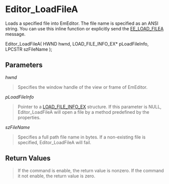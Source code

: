 # Editor\_LoadFileA

Loads a specified file into EmEditor. The file name is specified as an ANSI
string. You can use this inline function or explicitly send the
[EE\_LOAD\_FILEA](../message/ee_load_filea) message.

Editor\_LoadFileA( HWND hwnd, LOAD\_FILE\_INFO\_EX\* pLoadFileInfo, LPCSTR szFileName
);

## Parameters

_hwnd_

> Specifies the window handle of the view or frame of EmEditor.

_pLoadFileInfo_

> Pointer to a [LOAD\_FILE\_INFO\_EX](../structure/load_file_info) structure. If this parameter is NULL, Editor\_LoadFileA will
> open a file by a method predefined by the properties.

_szFileName_

> Specifies a full path file name in bytes. If a non-existing file is
> specified, Editor\_LoadFileA will fail.

## Return Values

> If the command is enable, the return value is nonzero. If the command it
> not enable, the return value is zero.